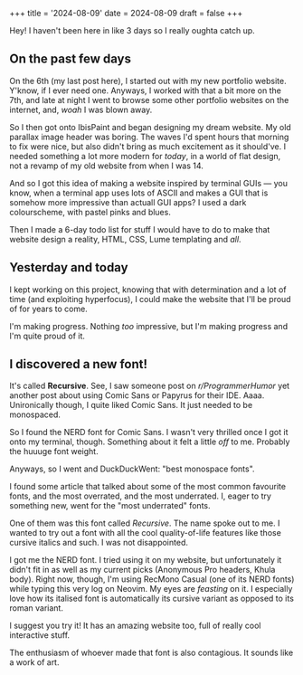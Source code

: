 +++
title = '2024-08-09'
date = 2024-08-09
draft = false
+++

Hey! I haven't been here in like 3 days so I really oughta catch up.

## On the past few days

On the 6th (my last post here), I started out with my new portfolio website. Y'know, if I ever need one. Anyways, I worked with that a bit more on the 7th, and late at night I went to browse some other portfolio websites on the internet, and, *woah* I was blown away.

So I then got onto IbisPaint and began designing my dream website. My old parallax image header was boring. The waves I'd spent hours that morning to fix were nice, but also didn't bring as much excitement as it should've. I needed something a lot more modern for *today*, in a world of flat design, not a revamp of my old website from when I was 14.

And so I got this idea of making a website inspired by terminal GUIs — you know, when a terminal app uses lots of ASCII and makes a GUI that is somehow more impressive than actuall GUI apps? I used a dark colourscheme, with pastel pinks and blues.

Then I made a 6-day todo list for stuff I would have to do to make that website design a reality, HTML, CSS, Lume templating and *all*.

## Yesterday and today

I kept working on this project, knowing that with determination and a lot of time (and exploiting hyperfocus), I could make the website that I'll be proud of for years to come.

I'm making progress. Nothing *too* impressive, but I'm making progress and I'm quite proud of it.

## I discovered a new font!

It's called **Recursive**. See, I saw someone post on *r/ProgrammerHumor* yet another post about using Comic Sans or Papyrus for their IDE. Aaaa. Unironically though, I quite liked Comic Sans. It just needed to be monospaced.

So I found the NERD font for Comic Sans. I wasn't very thrilled once I got it onto my terminal, though. Something about it felt a little *off* to me. Probably the huuuge font weight.

Anyways, so I went and DuckDuckWent: "best monospace fonts".

I found some article that talked about some of the most common favourite fonts, and the most overrated, and the most underrated. I, eager to try something new, went for the "most underrated" fonts.

One of them was this font called *Recursive*. The name spoke out to me. I wanted to try out a font with all the cool quality-of-life features like those cursive italics and such. I was not disappointed.

I got me the NERD font. I tried using it on my website, but unfortunately it didn't fit in as well as my current picks (Anonymous Pro headers, Khula body). Right now, though, I'm using RecMono Casual (one of its NERD fonts) while typing this very log on Neovim. My eyes are *feasting* on it. I especially love how its italised font is automatically its cursive variant as opposed to its roman variant.

I suggest you try it! It has an amazing website too, full of really cool interactive stuff.

The enthusiasm of whoever made that font is also contagious. It sounds like a work of art.
